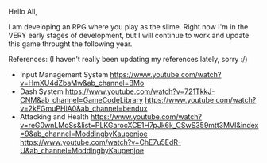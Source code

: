 Hello All,

I am developing an RPG where you play as the slime. Right now I'm in the VERY early stages of development, but I will continue to work and update this game throught the following year.


References:
(I haven't really been updating my references lately, sorry :/)
- Input Management System
  https://www.youtube.com/watch?v=HmXU4dZbaMw&ab_channel=BMo
- Dash System
  https://www.youtube.com/watch?v=721TkkJ-CNM&ab_channel=GameCodeLibrary
  https://www.youtube.com/watch?v=2kFGmuPHiA0&ab_channel=bendux
- Attacking and Health
  https://www.youtube.com/watch?v=reG0wnLMoSs&list=PLKGarocXCE1H7pJk6k_CSwS359mtt3MVI&index=9&ab_channel=ModdingbyKaupenjoe
  https://www.youtube.com/watch?v=ChE7u5EdR-U&ab_channel=ModdingbyKaupenjoe
